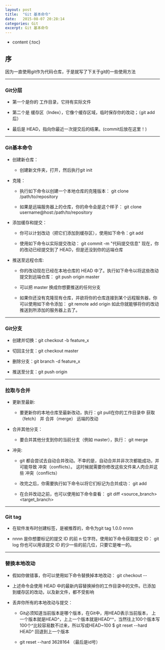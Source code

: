```yaml
---
layout: post
title:  "Git 基本命令"
date:   2015-08-07 20:28:14
categories: Git
excerpt: Git 基本命令
---
```


* content
{:toc}


## 序

因为一直使用git作为代码仓库，于是就写了下关于git的一些使用方法

---

### Git分层

 * 第一个是你的 工作目录，它持有实际文件

 * 第二个是 缓存区（Index），它像个缓存区域，临时保存你的改动；（git add后）

 * 最后是 HEAD，指向你最近一次提交后的结果。(commit后放在这里！)

---

### Git基本命令

 * 创建新仓库：

   * 创建新文件夹，打开，然后执行git init

 * 克隆：

   * 执行如下命令以创建一个本地仓库的克隆版本：
git clone /path/to/repository

   * 如果是远端服务器上的仓库，你的命令会是这个样子：
git clone username@host:/path/to/repository

 * 添加缓存和提交：

   * 你可以计划改动（把它们添加到缓存区），使用如下命令：git add <filename>

   * 使用如下命令以实际提交改动：
git commit -m "代码提交信息"
现在，你的改动已经提交到了 HEAD，但是还没到你的远端仓库

 * 推送至远程仓库:

   * 你的改动现在已经在本地仓库的 HEAD 中了。执行如下命令以将这些改动提交到远端仓库：
git push origin master

   * 可以把 master 换成你想要推送的任何分支

   * 如果你还没有克隆现有仓库，并欲将你的仓库连接到某个远程服务器，你可以使用如下命令添加：
git remote add origin <server>
如此你就能够将你的改动推送到所添加的服务器上去了。

---

### Git分支

 * 创建并切换：git checkout -b feature_x

 * 切回主分支：git checkout master

 * 删除分支：git branch -d feature_x

 * 推送至分支：git push origin <branch>

---

### 拉取与合并

 * 更新至最新:

   * 要更新你的本地仓库至最新改动，执行：git pull在你的工作目录中 获取（fetch） 并 合并（merge） 远端的改动

 * 合并其他分支：

   * 要合并其他分支到你的当前分支（例如 master），执行：
git merge <branch>

 * 冲突:

   * git 都会尝试去自动合并改动。不幸的是，自动合并并非次次都能成功，并可能导致 冲突（conflicts）。
这时候就需要你修改这些文件来人肉合并这些 冲突（conflicts）

   * 改完之后，你需要执行如下命令以将它们标记为合并成功：
git add <filename>

   * 在合并改动之前，也可以使用如下命令查看：
git diff <source_branch> <target_branch>

---

### Git tag

 * 在软件发布时创建标签，是被推荐的，命令为git tag 1.0.0 nnnn

 * nnnn 是你想要标记的提交 ID 的前 n 位字符。使用如下命令获取提交 ID：
git log
你也可以用该提交 ID 的少一些的前几位，只要它是唯一的。

---

### 替换本地改动

 * 假如你做错事，你可以使用如下命令替换掉本地改动：
git checkout -- <filename>

 * 上述命令会使用 HEAD 中的最新内容替换掉你的工作目录中的文件。已添加到缓存区的改动，以及新文件，都不受影响

 * 丢弃你所有的本地改动与提交：

   * Git必须知道当前版本是哪个版本，在Git中，用HEAD表示当前版本，
上一个版本就是HEAD^，上上一个版本就是HEAD^^，当然往上100个版本写100个^比较容易数不过来，所以写成HEAD~100
$ git reset --hard HEAD^
回退到上一个版本

   * git reset --hard 3628164
（最后是id号）